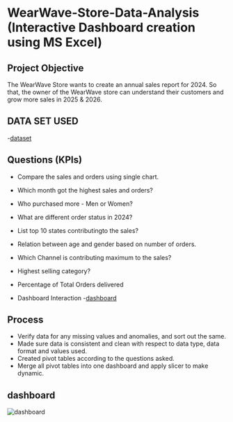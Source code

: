 # WearWave-Store-Data-Analysis (Interactive Dashboard creation using MS Excel)
## Project Objective
The WearWave Store wants to create an annual sales report for 2024. So that, the owner of the WearWave store can understand their customers and grow more sales in 2025 & 2026.

## DATA SET USED
-<a href ="https://github.com/HARSHMEET22/DATA-ANALYSIS-DASHBOARD/commit/aa42de5e53b99ed43939aa6fa55f814189a9ec69">dataset</a>

## Questions (KPIs)

- Compare the sales and orders using single chart.
- Which month got the highest sales and orders?
- Who purchased more - Men or Women?
- What are different order status in 2024?
- List top 10 states contributingto the sales?
- Relation between age and gender based on number of orders.
- Which Channel is contributing maximum to the sales?
- Highest selling category?
- Percentage of Total Orders delivered

- Dashboard Interaction -<a href = " https://github.com/HARSHMEET22/DATA-ANALYSIS-DASHBOARD/commit/85772508eb06db0196f6576f04d2ddc45d76aa3a">dashboard</a>

## Process
- Verify data for any missing values and anomalies, and sort out the same.
- Made sure data is consistent and clean with respect to data type, data format and values used.
- Created pivot tables according to the questions asked.
- Merge all pivot tables into one dashboard and apply slicer to make dynamic.

## dashboard
![dashboard](https://github.com/user-attachments/assets/6f739a9b-42b6-4812-8f42-375e3c419f1f)

